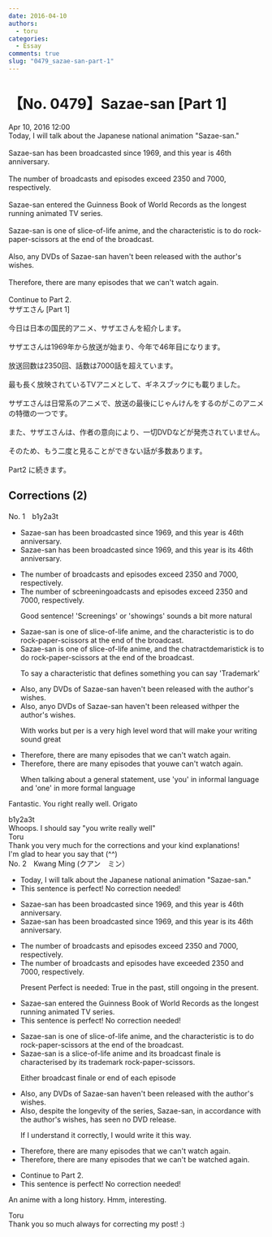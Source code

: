 ```yaml
---
date: 2016-04-10
authors:
  - toru
categories:
  - Essay
comments: true
slug: "0479_sazae-san-part-1"
---
```


# 【No. 0479】Sazae-san [Part 1]
<div class="date">Apr 10, 2016 12:00</div>
<div id="post"><div id="body_show_ori">
Today, I will talk about the Japanese national animation "Sazae-san."<br/><br/>Sazae-san has been broadcasted since 1969, and this year is 46th anniversary.<br/><br/>The number of broadcasts and episodes exceed 2350 and 7000, respectively.<br/><br/>Sazae-san entered the Guinness Book of World Records as the longest running animated TV series.<br/><br/>Sazae-san is one of slice-of-life anime, and the characteristic is to do rock-paper-scissors at the end of the broadcast.<br/><br/>Also, any DVDs of Sazae-san haven't been released with the author's wishes.<br/><br/>Therefore, there are many episodes that we can't watch again.<br/><br/>Continue to Part 2.
</div></div>

<!-- more -->

<div id="post_ja"><div id="body_show_mo">
サザエさん [Part 1]<br/><br/>今日は日本の国民的アニメ、サザエさんを紹介します。<br/><br/>サザエさんは1969年から放送が始まり、今年で46年目になります。<br/><br/>放送回数は2350回、話数は7000話を超えています。<br/><br/>最も長く放映されているTVアニメとして、ギネスブックにも載りました。<br/><br/>サザエさんは日常系のアニメで、放送の最後にじゃんけんをするのがこのアニメの特徴の一つです。<br/><br/>また、サザエさんは、作者の意向により、一切DVDなどが発売されていません。<br/><br/>そのため、もう二度と見ることができない話が多数あります。<br/><br/>Part2 に続きます。
</div></div>

## Corrections (2)
<div id="block"><div class="first_name"> No. 1　<span class="just_name">b1y2a3t</span></div><div id="block2">
<ul class="correction_field">
<li class="incorrect">Sazae-san has been broadcasted since 1969, and this year is 46th anniversary.</li>
<li class="corrected correct">
Sazae-san has been broadcast<span class="f_gray"><span class="sline">ed</span></span> since 1969, and this year is <span class="f_red">its </span>46th anniversary.
</li>
</ul>
<ul class="correction_field">
<li class="incorrect">The number of broadcasts and episodes exceed 2350 and 7000, respectively.</li>
<li class="corrected correct">
The number of <span class="f_red">sc</span><span class="f_gray"><span class="sline">b</span></span>r<span class="f_red">eening</span><span class="f_gray"><span class="sline">oadca</span></span>s<span class="f_gray"><span class="sline">ts</span></span> and episodes exceed 2350 and 7000, respectively.
<p class="correction_comment">Good sentence! 'Screenings' or 'showings' sounds a bit more natural</p>
</li>
</ul>
<ul class="correction_field">
<li class="incorrect">Sazae-san is one of slice-of-life anime, and the characteristic is to do rock-paper-scissors at the end of the broadcast.</li>
<li class="corrected correct">
Sazae-san is <span class="f_gray"><span class="sline">one of </span></span>slice-of-life anime, and the <span class="f_gray"><span class="sline">cha</span></span><span class="f_red">t</span>ra<span class="f_gray"><span class="sline">ct</span></span><span class="f_red">d</span>e<span class="f_red">ma</span>r<span class="f_gray"><span class="sline">istic</span></span><span class="f_red">k</span> is to do rock-paper-scissors at the end of the broadcast.
<p class="correction_comment">To say a characteristic that defines something you can say 'Trademark'</p>
</li>
</ul>
<ul class="correction_field">
<li class="incorrect">Also, any DVDs of Sazae-san haven't been released with the author's wishes.</li>
<li class="corrected correct">
Also, <span class="f_gray"><span class="sline">a</span></span>n<span class="f_gray"><span class="sline">y</span></span><span class="f_red">o</span> DVDs of Sazae-san have<span class="f_gray"><span class="sline">n't</span></span> been released <span class="f_gray"><span class="sline">with</span></span><span class="f_red">per</span> the author's wishes.
<p class="correction_comment">With works but per is a very high level word that will make your writing sound great</p>
</li>
</ul>
<ul class="correction_field">
<li class="incorrect">Therefore, there are many episodes that we can't watch again.</li>
<li class="corrected correct">
Therefore, there are many episodes that <span class="f_red">you</span><span class="f_gray"><span class="sline">we</span></span> can't watch again.
<p class="correction_comment">When talking about a general statement, use 'you' in informal language and 'one' in more formal language</p>
</li>
</ul>
<p class="comment_small">
 Fantastic. You right really well. Origato
</p>

</div><div class="name"><span class="just_name">b1y2a3t</span><br>
Whoops. I should say "you write really well"
</div>
<div class="name"><span class="just_name">Toru</span><br>
Thank you very much for the corrections and your kind explanations!<br/>I'm glad to hear you say that (^^)
</div>
</div>
<div id="block"><div class="first_name"> No. 2　<span class="just_name">Kwang Ming (クアン　ミン）</span></div><div id="block2">
<ul class="correction_field">
<li class="incorrect">Today, I will talk about the Japanese national animation "Sazae-san."</li>
<li class="corrected perfect">This sentence is perfect! No correction needed!</li>
</ul>
<ul class="correction_field">
<li class="incorrect">Sazae-san has been broadcasted since 1969, and this year is 46th anniversary.</li>
<li class="corrected correct">
Sazae-san has been broadcasted since 1969, and this year is <span class="f_blue">its </span>46th anniversary.
</li>
</ul>
<ul class="correction_field">
<li class="incorrect">The number of broadcasts and episodes exceed 2350 and 7000, respectively.</li>
<li class="corrected correct">
The number of broadcasts and episodes <span class="f_blue">have exceeded </span>2350 and 7000, respectively.
<p class="correction_comment">Present Perfect is needed: True in the past, still ongoing in the present.</p>
</li>
</ul>
<ul class="correction_field">
<li class="incorrect">Sazae-san entered the Guinness Book of World Records as the longest running animated TV series.</li>
<li class="corrected perfect">This sentence is perfect! No correction needed!</li>
</ul>
<ul class="correction_field">
<li class="incorrect">Sazae-san is one of slice-of-life anime, and the characteristic is to do rock-paper-scissors at the end of the broadcast.</li>
<li class="corrected correct">
Sazae-san is <span class="f_blue">a </span>slice-of-life anime <span class="f_blue">and its broadcast finale is characterised by its trademark rock-paper-scissors.</span>
<p class="correction_comment">Either broadcast finale or end of each episode</p>
</li>
</ul>
<ul class="correction_field">
<li class="incorrect">Also, any DVDs of Sazae-san haven't been released with the author's wishes.</li>
<li class="corrected correct">
Also,<span class="f_blue"> despite the longevity of the series, Sazae-san, in accordance with the author's wishes, has seen no DVD release.</span>
<p class="correction_comment">If I understand it correctly, I would write it this way.</p>
</li>
</ul>
<ul class="correction_field">
<li class="incorrect">Therefore, there are many episodes that we can't watch again.</li>
<li class="corrected correct">
Therefore, there are many episodes that <span class="f_blue"><span class="sline">we </span></span>can't be watched again.
</li>
</ul>
<ul class="correction_field">
<li class="incorrect">Continue to Part 2.</li>
<li class="corrected perfect">This sentence is perfect! No correction needed!</li>
</ul>
<p class="comment_small">
 An anime with a long history. Hmm, interesting.
</p>

</div><div class="name"><span class="just_name">Toru</span><br>
Thank you so much always for correcting my post! :)
</div>
</div>
